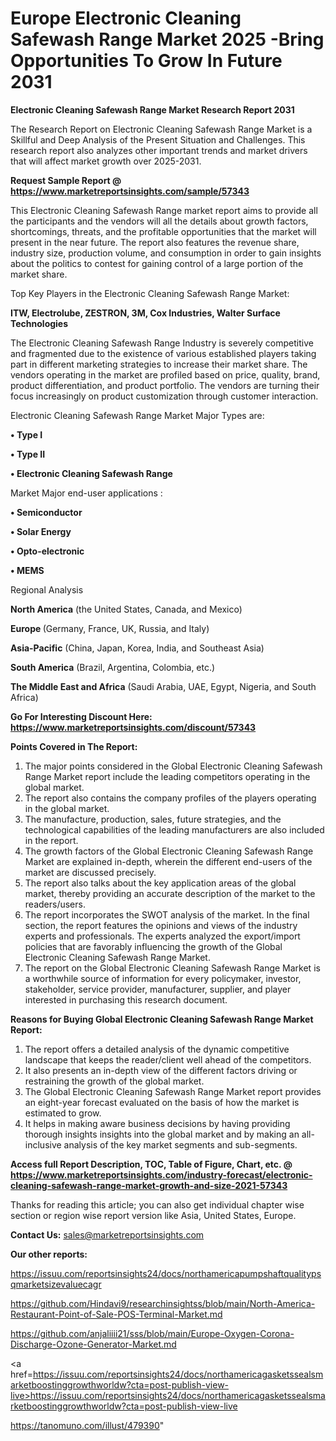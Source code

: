 # Europe Electronic Cleaning Safewash Range Market 2025 -Bring Opportunities To Grow In Future 2031

<strong>Electronic Cleaning Safewash Range Market Research Report 2031</strong>

The Research Report on Electronic Cleaning Safewash Range Market is a Skillful and Deep Analysis of the Present Situation and Challenges. This research report also analyzes other important trends and market drivers that will affect market growth over 2025-2031.

<strong>Request Sample Report @ <a href=https://www.marketreportsinsights.com/sample/57343>https://www.marketreportsinsights.com/sample/57343</a></strong>

This Electronic Cleaning Safewash Range market report aims to provide all the participants and the vendors will all the details about growth factors, shortcomings, threats, and the profitable opportunities that the market will present in the near future. The report also features the revenue share, industry size, production volume, and consumption in order to gain insights about the politics to contest for gaining control of a large portion of the market share.

Top Key Players in the Electronic Cleaning Safewash Range Market:

<strong>ITW, Electrolube, ZESTRON, 3M, Cox Industries, Walter Surface Technologies</strong>

The Electronic Cleaning Safewash Range Industry is severely competitive and fragmented due to the existence of various established players taking part in different marketing strategies to increase their market share. The vendors operating in the market are profiled based on price, quality, brand, product differentiation, and product portfolio. The vendors are turning their focus increasingly on product customization through customer interaction.

Electronic Cleaning Safewash Range Market Major Types are:

<strong>• Type I

• Type II

• Electronic Cleaning Safewash Range</strong>

Market Major end-user applications :

<strong>• Semiconductor

• Solar Energy

• Opto-electronic

• MEMS</strong>

Regional Analysis

</u><strong><b>North America</b></strong> (the United States, Canada, and Mexico)

<strong><b>Europe </b></strong>(Germany, France, UK, Russia, and Italy)

<strong><b>Asia-Pacific</b></strong> (China, Japan, Korea, India, and Southeast Asia)

<strong><b>South America</b></strong> (Brazil, Argentina, Colombia, etc.)

<strong><b>The Middle East and Africa</b></strong> (Saudi Arabia, UAE, Egypt, Nigeria, and South Africa)

<strong>Go For Interesting Discount Here: <a href=https://www.marketreportsinsights.com/discount/57343>https://www.marketreportsinsights.com/discount/57343</a></strong>

<strong>Points Covered in The Report:</strong>
<ol>
  <li>The major points considered in the Global Electronic Cleaning Safewash Range Market report include the leading competitors operating in the global market.</li>
  <li>The report also contains the company profiles of the players operating in the global market.</li>
  <li>The manufacture, production, sales, future strategies, and the technological capabilities of the leading manufacturers are also included in the report.</li>
  <li>The growth factors of the Global Electronic Cleaning Safewash Range Market are explained in-depth, wherein the different end-users of the market are discussed precisely.</li>
  <li>The report also talks about the key application areas of the global market, thereby providing an accurate description of the market to the readers/users.</li>
  <li>The report incorporates the SWOT analysis of the market. In the final section, the report features the opinions and views of the industry experts and professionals. The experts analyzed the export/import policies that are favorably influencing the growth of the Global Electronic Cleaning Safewash Range Market.</li>
  <li>The report on the Global Electronic Cleaning Safewash Range Market is a worthwhile source of information for every policymaker, investor, stakeholder, service provider, manufacturer, supplier, and player interested in purchasing this research document.</li>
</ol>
<strong>Reasons for Buying Global Electronic Cleaning Safewash Range Market Report:</strong>

<ol>
  <li>The report offers a detailed analysis of the dynamic competitive landscape that keeps the reader/client well ahead of the competitors.</li>
  <li>It also presents an in-depth view of the different factors driving or restraining the growth of the global market.</li>
  <li>The Global Electronic Cleaning Safewash Range Market report provides an eight-year forecast evaluated on the basis of how the market is estimated to grow.</li>
  <li>It helps in making aware business decisions by having providing thorough insights insights into the global market and by making an all-inclusive analysis of the key market segments and sub-segments.</li>
</ol>
<strong>Access full Report Description, TOC, Table of Figure, Chart, etc. @ <a href=https://www.marketreportsinsights.com/industry-forecast/electronic-cleaning-safewash-range-market-growth-and-size-2021-57343>https://www.marketreportsinsights.com/industry-forecast/electronic-cleaning-safewash-range-market-growth-and-size-2021-57343</a></strong>


Thanks for reading this article; you can also get individual chapter wise section or region wise report version like Asia, United States, Europe.

<strong>Contact Us:</strong>
sales@marketreportsinsights.com

<strong>Our other reports:</strong>

<a href=https://issuu.com/reportsinsights24/docs/northamericapumpshaftqualitypsqmarketsizevaluecagr>https://issuu.com/reportsinsights24/docs/northamericapumpshaftqualitypsqmarketsizevaluecagr</a>

<a href=https://github.com/Hindavi9/researchinsightss/blob/main/North-America-Restaurant-Point-of-Sale-POS-Terminal-Market.md>https://github.com/Hindavi9/researchinsightss/blob/main/North-America-Restaurant-Point-of-Sale-POS-Terminal-Market.md</a>

<a href=https://github.com/anjaliiii21/sss/blob/main/Europe-Oxygen-Corona-Discharge-Ozone-Generator-Market.md>https://github.com/anjaliiii21/sss/blob/main/Europe-Oxygen-Corona-Discharge-Ozone-Generator-Market.md</a>

<a href=https://issuu.com/reportsinsights24/docs/northamericagasketssealsmarketboostinggrowthworldw?cta=post-publish-view-live>https://issuu.com/reportsinsights24/docs/northamericagasketssealsmarketboostinggrowthworldw?cta=post-publish-view-live</a>

<a href=https://tanomuno.com/illust/479390>https://tanomuno.com/illust/479390</a>"
